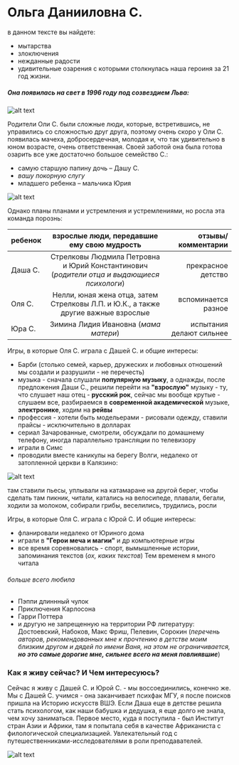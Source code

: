# Ольга Данииловна С.
в данном тексте вы найдете:
- мытарства
- злоключения
- нежданные радости
- удивительные озарения
с которыми столкнулась наша героиня за 21 год жизни.
##### Она появилась на свет в 1996 году под созвездием Льва:
![alt text](http://sebulfin.com/wp-content/uploads/2013/10/Lev-1.jpg "между раком и девой; еще шумерские народы понимали, как важно родиться под счастливой звездой")

Родители Оли С. были сложные люди, которые, встретившись, не управились со сложностью друг друга, поэтому очень скоро у Оли С. появилась мачеха, добросердечная, молодая и, что так удивительно в юном возрасте, очень ответственная. Своей заботой она была готова озарить все уже достаточно большое семейство С.:
- самую старшую папину дочь – Дашу С.
- _вашу покорную слугу_
- младшего ребенка – мальчика Юрия

![alt text](https://st2.depositphotos.com/1115531/6264/i/950/depositphotos_62649939-stock-photo-two-sisters-and-brother-playing.jpg "не менее милая компания, чем эти ребята")

Однако планы планами и устремления и устремлениями, но росла эта команда порознь:



| ребенок       | взрослые люди, передавшие ему свою мудрость                                                    | отзывы/комментарии       |
| ------------- |:---------------------------------------------------------------------------------------------:| -----------------------:|
| Даша С.       | Стрелковы Людмила Петровна и Юрий Константинович (_родители отца и выдающиеся психологи_)     | прекрасное детство      |
| Оля С.        | Нелли, юная жена отца, затем Стрелковы Л.П. и Ю.К., а также другие важные взрослые            | вспоминается разное     |
| Юра С.        | Зимина Лидия Ивановна (_мама матери_)                                                         | испытания делают сильнее|

Игры, в которые Оля С. играла с Дашей С. и общие интересы:
- Барби (столько семей, карьер, дружеских и любовных отношений мы создали и разрушили - не перечесть)
- музыка - сначала слушали **популярную музыку**, а однажды, после предложения Даши С., решили перейти на **"взрослую"** музыку - ту, что слушает наш отец - **русский рок**, сейчас мы вообще крутые - слушаем все, разбираемся в **современной академической** музыке, **электронике**, ходим на **рейвы**
- профессия - хотели быть модельерами - рисовали одежду, ставили прайсы - исключительно в долларах
- сериал Зачарованные, смотрели, обсуждали по домашнему телефону, иногда параллельно трансляции по телевизору
- играли в Симс
- проводили вместе каникулы на берегу Волги, недалеко от затопленной церкви в Калязино:

![alt text](https://upload.wikimedia.org/wikipedia/commons/thumb/0/05/%D0%9A%D0%B0%D0%BB%D1%8F%D0%B7%D0%B8%D0%BD._%D0%97%D0%B0%D1%82%D0%BE%D0%BF%D0%BB%D0%B5%D0%BD%D0%BD%D0%B0%D1%8F_%D1%86%D0%B5%D1%80%D0%BA%D0%BE%D0%B2%D1%8C.JPG/1200px-%D0%9A%D0%B0%D0%BB%D1%8F%D0%B7%D0%B8%D0%BD._%D0%97%D0%B0%D1%82%D0%BE%D0%BF%D0%BB%D0%B5%D0%BD%D0%BD%D0%B0%D1%8F_%D1%86%D0%B5%D1%80%D0%BA%D0%BE%D0%B2%D1%8C.jpg "в 2013 году Леонид Парфенов снял фильм Цвет нации, где показал, как ветшают и уходят в небытие старинные русские храмы, и в последней сцене он стоит именно на этом островке. вскоре церковь разрушилась")

там ставили пьесы, уплывали на катамаране на другой берег, чтобы сделать там пикник, читали, катались на велосипеде, плавали, бегали, ходили за молоком, собирали грибы, веселились, трудились, росли

Игры, в которые Оля С. играла с Юрой С. И общие интересы:
- фланировали недалеко от Юриного дома
- играли в **"Герои меча и магии"** и др компьютерные игры
- все время соревновались - спорт, вымышленные истории, запоминания текстов (_ох, каких текстов_)
Тем временем я много читала

###### больше всего любила
- Пэппи длиннный чулок
- Приключения Карлосона
- Гарри Поттера
- и другую не запрещенную на территории РФ литературу: Достоевский, Набоков, Макс Фриш, Пелевин, Сорокин (_перечень авторов, рекомендованных мне к прочтению в детстве моим близким другом и дядей по имени Ваня, на этом не ограничивается, **но это самые дорогие мне, сильнее всего на меня повлиявшие**_)

### Как я живу сейчас? И Чем интересуюсь?

Сейчас я живу с Дашей С. и Юрой С. - мы воссоединились, конечно же. Мы с Дашей С. учимся - она заканчивает психфак МГУ, я после поисков пришла на Историю искусств ВШЭ. Если Даша еще в детстве решила стать психологом, как наши бабушка и дедушка, я еще долго не знала, чем хочу заниматься. Первое место, куда я поступила - был Институт стран Азии и Африки, там я попытала себя в качестве Африканиста с филологической специализацией. Увлекательный год с путешественниками-исследователями в роли преподавателей.

![alt text](https://upload.wikimedia.org/wikipedia/commons/c/cc/Moscow_05-2012_Mokhovaya_05.jpg?uselang=ru "окнами выходит на манежную площадь. сооружено по проекту архитектора М.Ф.Казакова в конце XVIII века")





